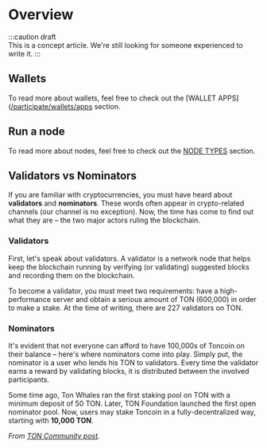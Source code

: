 # Overview

:::caution draft   
This is a concept article. We're still looking for someone experienced to write it.
:::

## Wallets

To read more about wallets, feel free to check out the [WALLET APPS]([/participate/wallets/apps](https://github.com/ton-community/ton-docs/blob/main/docs/participate/wallets/apps.md) section.

## Run a node

To read more about nodes, feel free to check out the [NODE TYPES]([/participate/nodes/node-types](https://github.com/ton-community/ton-docs/blob/main/docs/participate/nodes/node-types.md)) section.

## Validators vs Nominators

If you are familiar with cryptocurrencies, you must have heard about **validators** and **nominators**. These words often appear in crypto-related channels (our channel is no exception). Now, the time has come to find out what they are – the two major actors ruling the blockchain.

### Validators

First, let's speak about validators. A validator is a network node that helps keep the blockchain running by verifying (or validating) suggested blocks and recording them on the blockchain.

To become a validator, you must meet two requirements: have a high-performance server and obtain a serious amount of TON (600,000) in order to make a stake. At the time of writing, there are 227 validators on TON.

### Nominators

It's evident that not everyone can afford to have 100,000s of Toncoin on their balance – here's where nominators come into play. Simply put, the nominator is a user who lends his TON to validators. Every time the validator earns a reward by validating blocks, it is distributed between the involved participants.

Some time ago, Ton Whales ran the first staking pool on TON with a minimum deposit of 50 TON. Later, TON Foundation launched the first open nominator pool. Now, users may stake Toncoin in a fully-decentralized way, starting with **10,000 TON**.

_From [TON Community post](https://t.me/toncoin/543)._
